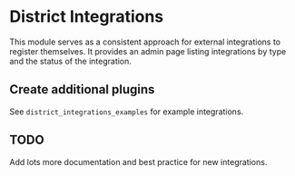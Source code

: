 # District Integrations

This module serves as a consistent approach for external integrations to register themselves.
It provides an admin page listing integrations by type and the status of the integration.

## Create additional plugins

See `district_integrations_examples` for example integrations. 

## TODO

Add lots more documentation and best practice for new integrations.
